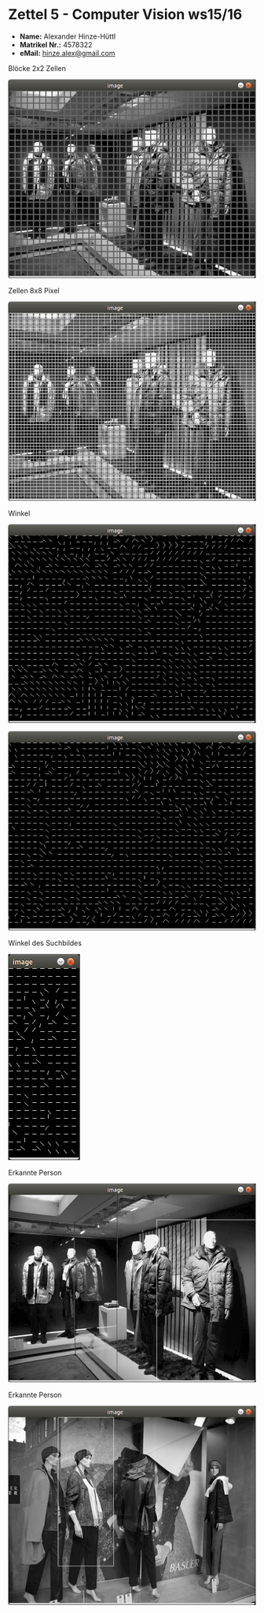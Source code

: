 # Zettel 5 - Computer Vision ws15/16

* __Name:__ Alexander Hinze-Hüttl
* __Matrikel Nr.:__ 4578322
* __eMail:__ hinze.alex@gmail.com

Blöcke 2x2 Zellen

![](blocks.png)

Zellen 8x8 Pixel

![](cells.png)

Winkel

![](angles.png)

![](angle_3.png)

Winkel des Suchbildes

![](angle_2.png)

Erkannte Person

![](detect.png)

Erkannte Person

![](detect_2.png)
